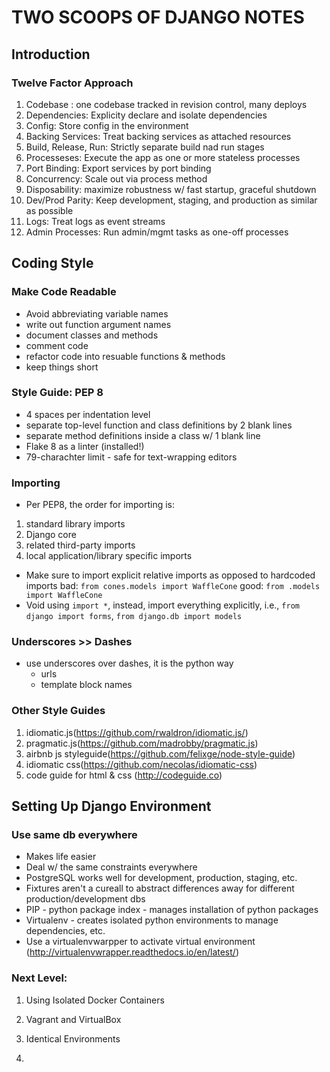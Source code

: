# TWO SCOOPS OF DJANGO NOTES
## Introduction
### Twelve Factor Approach
1. Codebase : one codebase tracked in revision control, many deploys
1. Dependencies: Explicity declare and isolate dependencies
1. Config: Store config in the environment
1. Backing Services: Treat backing services as attached resources
1. Build, Release, Run: Strictly separate build nad run stages
1. Processeses: Execute the app as one or more stateless processes
1. Port Binding: Export services by port binding
1. Concurrency: Scale out via process method
1. Disposability: maximize robustness w/ fast startup, graceful shutdown
1. Dev/Prod Parity: Keep development, staging, and production as similar as possible
1. Logs: Treat logs as event streams
1. Admin Processes: Run admin/mgmt tasks as one-off processes

## Coding Style
### Make Code Readable 
- Avoid abbreviating variable names
- write out function argument names
- document classes and methods
- comment code
- refactor code into resuable functions & methods
- keep things short
### Style Guide: PEP 8 
- 4 spaces per indentation level
- separate top-level function and class definitions by 2 blank lines
- separate method definitions inside a class w/ 1 blank line
- Flake 8 as a linter (installed!)
- 79-charachter limit  - safe for text-wrapping editors 
### Importing
- Per PEP8, the order for importing is:
1. standard library imports
1. Django core 
1. related third-party imports
1. local application/library specific imports
- Make sure to import explicit relative imports as opposed to hardcoded imports 
   bad:  ``from cones.models import WaffleCone``
   good: ``from .models import WaffleCone``
- Void using `import *`, instead, import everything explicitly, i.e., `from django import forms`, `from django.db import models` 
### Underscores >> Dashes
- use underscores over dashes, it is the python way
	- urls
	- template block names
### Other Style Guides
1. idiomatic.js(https://github.com/rwaldron/idiomatic.js/) 
1. pragmatic.js(https://github.com/madrobby/pragmatic.js)
1. airbnb js styleguide(https://github.com/felixge/node-style-guide)
1. idiomatic css(https://github.com/necolas/idiomatic-css)
1. code guide for html & css (http://codeguide.co)

## Setting Up Django Environment 
### Use same db everywhere
- Makes life easier
- Deal w/ the same constraints everywhere
- PostgreSQL works well for development, production, staging, etc. 
- Fixtures aren't a cureall to abstract differences away for different production/development dbs
- PIP - python package index - manages installation of python packages
- Virtualenv - creates isolated python environments to manage dependencies, etc. 
- Use a virtualenvwarpper to activate virtual environment (http://virtualenvwrapper.readthedocs.io/en/latest/)
### Next Level:
1. Using Isolated Docker Containers
1. Vagrant and VirtualBox
1. Identical Environments

1. 

